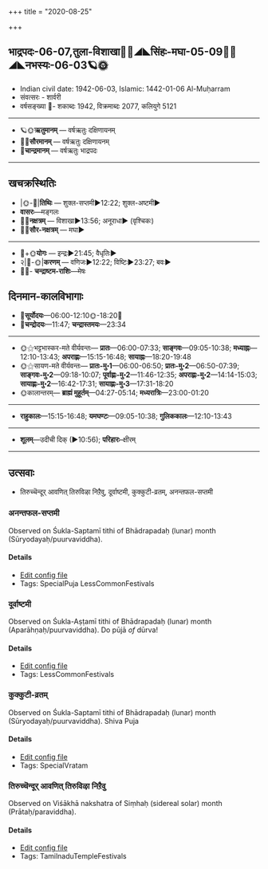 +++
title = "2020-08-25"

+++
## भाद्रपदः-06-07,तुला-विशाखा🌛🌌◢◣सिंहः-मघा-05-09🌌🌞◢◣नभस्यः-06-03🪐🌞
- Indian civil date: 1942-06-03, Islamic: 1442-01-06 Al-Muḥarram
- संवत्सरः - शार्वरी
- वर्षसङ्ख्या 🌛- शकाब्दः 1942, विक्रमाब्दः 2077, कलियुगे 5121
___________________
- 🪐🌞**ऋतुमानम्** — वर्षऋतुः दक्षिणायनम्
- 🌌🌞**सौरमानम्** — वर्षऋतुः दक्षिणायनम्
- 🌛**चान्द्रमानम्** — वर्षऋतुः भाद्रपदः
___________________


## खचक्रस्थितिः
- |🌞-🌛|**तिथिः** — शुक्ल-सप्तमी►12:22; शुक्ल-अष्टमी►  
- **वासरः**—मङ्गलः  
- 🌌🌛**नक्षत्रम्** — विशाखा►13:56; अनूराधा► (वृश्चिकः)  
- 🌌🌞**सौर-नक्षत्रम्** — मघा►  
___________________
- 🌛+🌞**योगः** — इन्द्रः►21:45; वैधृतिः►  
- २|🌛-🌞|**करणम्** — वणिजः►12:22; विष्टिः►23:27; बवः►  
- 🌌🌛- **चन्द्राष्टम-राशिः**—मेषः  


## दिनमान-कालविभागाः
- 🌅**सूर्योदयः**—06:00-12:10🌞️-18:20🌇  
- 🌛**चन्द्रोदयः**—11:47; **चन्द्रास्तमयः**—23:34  
___________________
- 🌞⚝भट्टभास्कर-मते वीर्यवन्तः— **प्रातः**—06:00-07:33; **साङ्गवः**—09:05-10:38; **मध्याह्नः**—12:10-13:43; **अपराह्णः**—15:15-16:48; **सायाह्नः**—18:20-19:48  
- 🌞⚝सायण-मते वीर्यवन्तः— **प्रातः-मु॰1**—06:00-06:50; **प्रातः-मु॰2**—06:50-07:39; **साङ्गवः-मु॰2**—09:18-10:07; **पूर्वाह्णः-मु॰2**—11:46-12:35; **अपराह्णः-मु॰2**—14:14-15:03; **सायाह्णः-मु॰2**—16:42-17:31; **सायाह्णः-मु॰3**—17:31-18:20  
- 🌞कालान्तरम्— **ब्राह्मं मुहूर्तम्**—04:27-05:14; **मध्यरात्रिः**—23:00-01:20  
___________________
- **राहुकालः**—15:15-16:48; **यमघण्टः**—09:05-10:38; **गुलिककालः**—12:10-13:43  
___________________
- **शूलम्**—उदीची दिक् (►10:56); **परिहारः**–क्षीरम्  
___________________

## उत्सवाः
- तिरुच्चॆन्दूर् आवणित् तिरुविऴा निऱैवु, दूर्वाष्टमी, कुक्कुटी-व्रतम्, अनन्तफल-सप्तमी
### अनन्तफल-सप्तमी

Observed on Śukla-Saptamī tithi of Bhādrapadaḥ (lunar) month (Sūryodayaḥ/puurvaviddha). 

#### Details
- [Edit config file](https://github.com/jyotisham/adyatithi/tree/master/general/lunar_month/tithi/06/07/anantaphala-saptamI.toml)
- Tags: SpecialPuja LessCommonFestivals


### दूर्वाष्टमी

Observed on Śukla-Aṣṭamī tithi of Bhādrapadaḥ (lunar) month (Aparāhṇaḥ/puurvaviddha). Do pūjā *of* dūrva!

#### Details
- [Edit config file](https://github.com/jyotisham/adyatithi/tree/master/general/lunar_month/tithi/06/08/dUrvASTamI.toml)
- Tags: LessCommonFestivals


### कुक्कुटी-व्रतम्

Observed on Śukla-Saptamī tithi of Bhādrapadaḥ (lunar) month (Sūryodayaḥ/puurvaviddha). Shiva Puja

#### Details
- [Edit config file](https://github.com/jyotisham/adyatithi/tree/master/devatA/shakti/lunar_month/tithi/06/07/kukkuTI-vratam.toml)
- Tags: SpecialVratam


### तिरुच्चॆन्दूर् आवणित् तिरुविऴा निऱैवु

Observed on Viśākhā nakshatra of Siṃhaḥ (sidereal solar) month (Prātaḥ/paraviddha). 

#### Details
- [Edit config file](https://github.com/jyotisham/adyatithi/tree/master/temples/Tamil/sidereal_solar_month/nakshatra/05/16/tiruccendUr%20AvaNit%20tiruvizhA%20nir2aivu.toml)
- Tags: TamilnaduTempleFestivals


